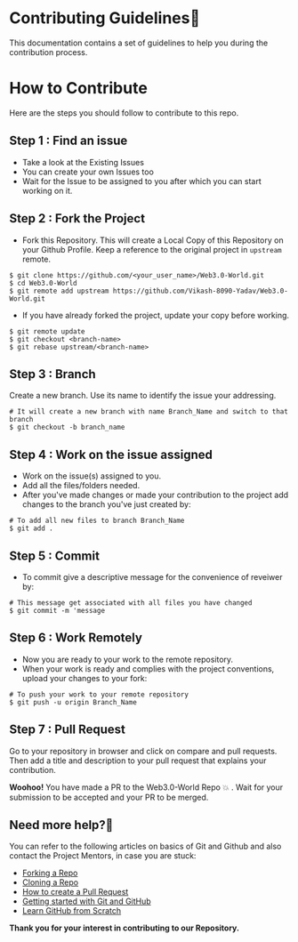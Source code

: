 # Contributing Guidelines📝

This documentation contains a set of guidelines to help you during the contribution process.
# How to Contribute
Here are the steps you should follow to contribute to this repo.

## Step 1 : Find an issue

- Take a look at the Existing Issues 
- You can create your own Issues too
- Wait for the Issue to be assigned to you after which you can start working on it.

## Step 2 : Fork the Project

- Fork this Repository. This will create a Local Copy of this Repository on your Github Profile. Keep a reference to the original project in `upstream` remote.

```
$ git clone https://github.com/<your_user_name>/Web3.0-World.git
$ cd Web3.0-World
$ git remote add upstream https://github.com/Vikash-8090-Yadav/Web3.0-World.git 
```

- If you have already forked the project, update your copy before working.

```
$ git remote update
$ git checkout <branch-name>
$ git rebase upstream/<branch-name>
```

## Step 3 : Branch

Create a new branch. Use its name to identify the issue your addressing.

```
# It will create a new branch with name Branch_Name and switch to that branch
$ git checkout -b branch_name
```

## Step 4 : Work on the issue assigned

- Work on the issue(s) assigned to you.
- Add all the files/folders needed.
- After you've made changes or made your contribution to the project add changes to the branch you've just created by:

```
# To add all new files to branch Branch_Name
$ git add .
```

## Step 5 : Commit

- To commit give a descriptive message for the convenience of reveiwer by:

```
# This message get associated with all files you have changed
$ git commit -m 'message
```

## Step 6 : Work Remotely

- Now you are ready to your work to the remote repository.
- When your work is ready and complies with the project conventions, upload your changes to your fork:

```
# To push your work to your remote repository
$ git push -u origin Branch_Name
```

## Step 7 : Pull Request

Go to your repository in browser and click on compare and pull requests. Then add a title and description to your pull request that explains your contribution.

 **Woohoo!** You have made a PR to the Web3.0-World Repo :boom: . Wait for your submission to be accepted and your PR to be merged.

## Need more help?🤔

You can refer to the following articles on basics of Git and Github and also contact the Project Mentors, in case you are stuck:

- [Forking a Repo](https://help.github.com/en/github/getting-started-with-github/fork-a-repo)
- [Cloning a Repo](https://help.github.com/en/desktop/contributing-to-projects/creating-an-issue-or-pull-request)
- [How to create a Pull Request](https://opensource.com/article/19/7/create-pull-request-github)
- [Getting started with Git and GitHub](https://towardsdatascience.com/getting-started-with-git-and-github-6fcd0f2d4ac6)
- [Learn GitHub from Scratch](https://lab.github.com/githubtraining/introduction-to-github)

**Thank you for your interest in contributing to our Repository.**
